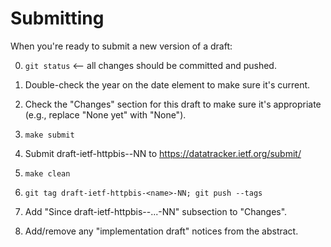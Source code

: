 Submitting
==========

When you're ready to submit a new version of a draft:

0. `git status`  <-- all changes should be committed and pushed.

1. Double-check the year on the date element to make sure it's current.

2. Check the "Changes" section for this draft to make sure it's appropriate
   (e.g., replace "None yet" with "None").

3. `make submit`

4. Submit draft-ietf-httpbis-<name>-NN to https://datatracker.ietf.org/submit/

5. `make clean`

6. `git tag draft-ietf-httpbis-<name>-NN;
   git push --tags`

7. Add "Since draft-ietf-httpbis-<name>-...-NN" subsection to "Changes".

8. Add/remove any "implementation draft" notices from the abstract.
